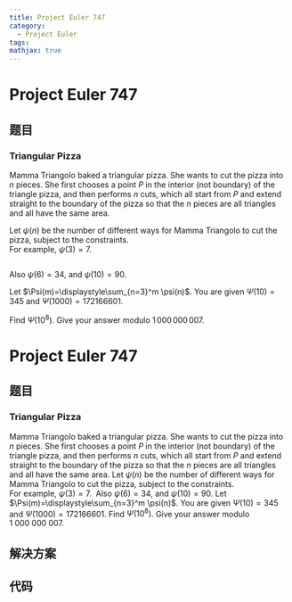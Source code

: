 ```yaml
---
title: Project Euler 747
category:
  - Project Euler
tags:
mathjax: true
---
```

<escape><!-- more --></escape>
    
# Project Euler 747
## 题目
### Triangular Pizza


Mamma Triangolo baked a triangular pizza. She wants to cut the pizza into $n$ pieces. She first chooses a point $P$ in the interior (not boundary) of the triangle pizza, and then performs $n$ cuts, which all start from $P$ and extend straight to the boundary of the pizza so that the $n$ pieces are all triangles and all have the same area.

Let $\psi(n)$ be the number of different ways for Mamma Triangolo to cut the pizza, subject to the constraints.<br />
For example, $\psi(3)=7$.

<div style="text-align:center;">
<img src="project/images/p747_PizzaDiag.jpg" class="dark_img" alt="" /></div>

Also $\psi(6)=34$, and $\psi(10)=90$.

Let $\Psi(m)=\displaystyle\sum_{n=3}^m \psi(n)$. You are given $\Psi(10)=345$ and $\Psi(1000)=172166601$.

Find $\Psi(10^8)$. Give your answer modulo $1\,000\,000\,007$.


# Project Euler 747
## 题目
### Triangular Pizza

Mamma Triangolo baked a triangular pizza. She wants to cut the pizza into $n$ pieces. She first chooses a point $P$ in the interior (not boundary) of the triangle pizza, and then performs $n$ cuts, which all start from $P$ and extend straight to the boundary of the pizza so that the $n$ pieces are all triangles and all have the same area.
Let $\psi(n)$ be the number of different ways for Mamma Triangolo to cut the pizza, subject to the constraints.<br>For example, $\psi(3)=7$.
<img src="https://projecteuler.net/project/images/p747_PizzaDiag.jpg" alt="">
Also $\psi(6)=34$, and $\psi(10)=90$.
Let $\Psi(m)=\displaystyle\sum_{n=3}^m \psi(n)$. You are given $\Psi(10)=345$ and $\Psi(1000)=172166601$.
Find $\Psi(10^8)$. Give your answer modulo $1\ 000\ 000\ 007$.


## 解决方案


## 代码


